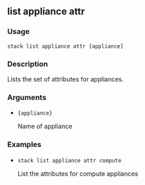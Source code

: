 ## list appliance attr

### Usage

`stack list appliance attr [appliance]`

### Description

Lists the set of attributes for appliances.

### Arguments

* `{appliance}`

   Name of appliance


### Examples

* `stack list appliance attr compute`

   List the attributes for compute appliances



